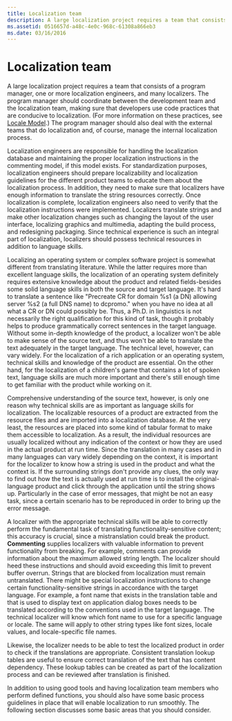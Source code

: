 ```yaml
---
title: Localization team
description: A large localization project requires a team that consists of a program manager, one or more localization engineers, and many localizers.
ms.assetid: 0516657d-a48c-4e0c-968c-61308a866eb3
ms.date: 03/16/2016
---
```

# Localization team

A large localization project requires a team that consists of a program manager, one or more localization engineers, and many localizers.
The program manager should coordinate between the development team and the localization team, making sure that developers use code practices that are conducive to localization.
(For more information on these practices, see [Locale Model](../locale/locale-model.md).)
The program manager should also deal with the external teams that do localization and, of course, manage the internal localization process.

Localization engineers are responsible for handling the localization database and maintaining the proper localization instructions in the commenting model, if this model exists.
For standardization purposes, localization engineers should prepare localizability and localization guidelines for the different product teams to educate them about the localization process.
In addition, they need to make sure that localizers have enough information to translate the string resources correctly.
Once localization is complete, localization engineers also need to verify that the localization instructions were implemented.
Localizers translate strings and make other localization changes such as changing the layout of the user interface, localizing graphics and multimedia, adapting the build process, and redesigning packaging.
Since technical experience is such an integral part of localization, localizers should possess technical resources in addition to language skills.

Localizing an operating system or complex software project is somewhat different from translating literature.
While the latter requires more than excellent language skills, the localization of an operating system definitely requires extensive knowledge about the product and related fields-besides some solid language skills in both the source and target language.
It's hard to translate a sentence like "Precreate CR for domain %s1 (a DN) allowing server %s2 (a full DNS name) to dcpromo." when you have no idea at all what a CR or DN could possibly be.
Thus, a Ph.D. in linguistics is not necessarily the right qualification for this kind of task, though it probably helps to produce grammatically correct sentences in the target language.
Without some in-depth knowledge of the product, a localizer won't be able to make sense of the source text, and thus won't be able to translate the text adequately in the target language.
The technical level, however, can vary widely.
For the localization of a rich application or an operating system, technical skills and knowledge of the product are essential.
On the other hand, for the localization of a children's game that contains a lot of spoken text, language skills are much more important and there's still enough time to get familiar with the product while working on it.

Comprehensive understanding of the source text, however, is only one reason why technical skills are as important as language skills for localization.
The localizable resources of a product are extracted from the resource files and are imported into a localization database.
At the very least, the resources are placed into some kind of tabular format to make them accessible to localization.
As a result, the individual resources are usually localized without any indication of the context or how they are used in the actual product at run time.
Since the translation in many cases and in many languages can vary widely depending on the context, it is important for the localizer to know how a string is used in the product and what the context is.
If the surrounding strings don't provide any clues, the only way to find out how the text is actually used at run time is to install the original-language product and click through the application until the string shows up.
Particularly in the case of error messages, that might be not an easy task, since a certain scenario has to be reproduced in order to bring up the error message.

A localizer with the appropriate technical skills will be able to correctly perform the fundamental task of translating functionality-sensitive content; this accuracy is crucial, since a mistranslation could break the product.
**Commenting** supplies localizers with valuable information to prevent functionality from breaking.
For example, comments can provide information about the maximum allowed string length.
The localizer should heed these instructions and should avoid exceeding this limit to prevent buffer overrun.
Strings that are blocked from localization must remain untranslated.
There might be special localization instructions to change certain functionality-sensitive strings in accordance with the target language.
For example, a font name that exists in the translation table and that is used to display text on application dialog boxes needs to be translated according to the conventions used in the target language.
The technical localizer will know which font name to use for a specific language or locale.
The same will apply to other string types like font sizes, locale values, and locale-specific file names.

Likewise, the localizer needs to be able to test the localized product in order to check if the translations are appropriate.
Consistent translation lookup tables are useful to ensure correct translation of the text that has content dependency.
These lookup tables can be created as part of the localization process and can be reviewed after translation is finished.

In addition to using good tools and having localization team members who perform defined functions, you should also have some basic process guidelines in place that will enable localization to run smoothly.
The following section discusses some basic areas that you should consider.
